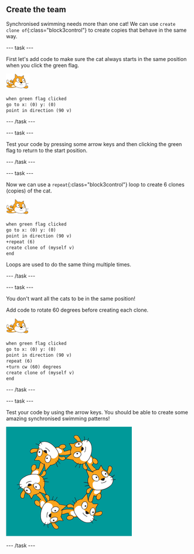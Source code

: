 ## Create the team

Synchronised swimming needs more than one cat! We can use `create clone of`{:class="block3control"} to create copies that behave in the same way.

--- task ---

First let's add code to make sure the cat always starts in the same position when you click the green flag.

![swimmer sprite](images/swimmer-sprite.png)

```blocks3
when green flag clicked
go to x: (0) y: (0)
point in direction (90 v)
```

--- /task ---

--- task ---

Test your code by pressing some arrow keys and then clicking the green flag to return to the start position.

--- /task ---

--- task ---

Now we can use a `repeat`{:class="block3control"} loop to create 6 clones (copies) of the cat.

![swimmer sprite](images/swimmer-sprite.png)

```blocks3
when green flag clicked
go to x: (0) y: (0)
point in direction (90 v)
+repeat (6)
create clone of (myself v)
end
```

Loops are used to do the same thing multiple times.

--- /task ---

--- task ---

You don't want all the cats to be in the same position!

Add code to rotate 60 degrees before creating each clone.

![swimmer sprite](images/swimmer-sprite.png)

```blocks3
when green flag clicked
go to x: (0) y: (0)
point in direction (90 v)
repeat (6)
+turn cw (60) degrees
create clone of (myself v)
end
```

--- /task ---

--- task ---

 Test your code by using the arrow keys. You should be able to create some amazing synchronised swimming patterns!

![6 cat sprites all in different positions and rotations](images/swim-test-clones.png)

--- /task ---
